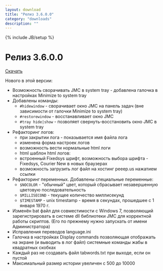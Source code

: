 ```yaml
---
layout: download
title: "Релиз 3.6.0.0"
category: "downloads"
description: ""
---
```

{% include JB/setup %}

# Релиз 3.6.0.0

[Скачать](http://nerevar.github.io/jmc/)

Нового в этой версии:

- Возможность сворачивать JMC в system tray - добавлена галочка в настройках Minimize to system tray
- Добавлены команды: 
  - `#hidewindow` - сворачивает окно JMC на панель задач (вне зависимости от галочки Minimize to system tray) 
  - `#restorewindow` - восстанавливает окно JMC 
  - `#tray hide|show` - позволяет свернуть-восстановить окно JMC в system tray
- Рефакторинг логов:
  - при закрытии лога - показывается имя файла лога
  - изменена форма настроек логов
  - возможность вести нормальные html логи
  - html шаблон html логов:
  - встроенный Fixedsys шрифт, возможность выбора шрифта - Fixedsys, Courier New в новых браузерах
  - возможность загрузить лог файл на хостинг peeep.us нажатием ссылки
- Рефакторинг переменных. Добавлены специальные переменные:
  - `$NOCOLOR` - "обычный" цвет, который сбрасывает незавершенную цветовую последовательность
  - `$MILLISECOND` - текущее количество миллисекунд
  - `$TIMESTAMP` - unix timestamp - время в секундах, прошедшее с 1 января 1970 г.
- Изменён bat файл для совместимости с Windows 7, позволяющий зарегистрировать в системе dll библиотеки JMC для корректной работы скриптов. (Его по прежнему нужно запускать от имени Администратора)
- Исправления переводов language.ini
- Галочка в настройках Display commands позволяющая отображать на экране (и выводить в лог файл) системные команды жабы в квадратных скобках
- Каждый раз не создавать файл tabwords.txt при выходе, если он пустой
- Максимальный размер истории увеличен с 500 до 10000
